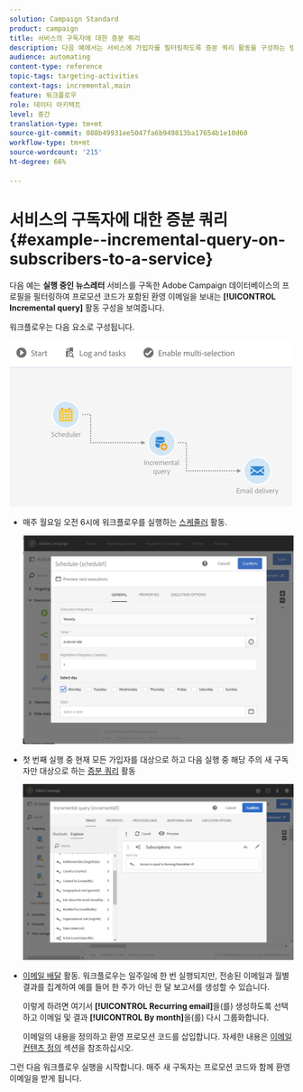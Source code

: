 ```yaml
---
solution: Campaign Standard
product: campaign
title: 서비스의 구독자에 대한 증분 쿼리
description: 다음 예에서는 서비스에 가입자를 필터링하도록 증분 쿼리 활동을 구성하는 방법을 설명합니다.
audience: automating
content-type: reference
topic-tags: targeting-activities
context-tags: incremental,main
feature: 워크플로우
role: 데이터 아키텍트
level: 중간
translation-type: tm+mt
source-git-commit: 088b49931ee5047fa6b949813ba17654b1e10d60
workflow-type: tm+mt
source-wordcount: '215'
ht-degree: 66%

---
```



# 서비스의 구독자에 대한 증분 쿼리 {#example--incremental-query-on-subscribers-to-a-service}

다음 예는 **실행 중인 뉴스레터** 서비스를 구독한 Adobe Campaign 데이터베이스의 프로필을 필터링하여 프로모션 코드가 포함된 환영 이메일을 보내는 **[!UICONTROL Incremental query]** 활동 구성을 보여줍니다.

워크플로우는 다음 요소로 구성됩니다.

![](assets/incremental_query_example1.png)

* 매주 월요일 오전 6시에 워크플로우를 실행하는 [스케줄러](../../automating/using/scheduler.md) 활동.

   ![](assets/incremental_query_example2.png)

* 첫 번째 실행 중 현재 모든 가입자를 대상으로 하고 다음 실행 중 해당 주의 새 구독자만 대상으로 하는 [증분 쿼리](../../automating/using/incremental-query.md) 활동

   ![](assets/incremental_query_example3.png)

* [이메일 배달](../../automating/using/email-delivery.md) 활동. 워크플로우는 일주일에 한 번 실행되지만, 전송된 이메일과 월별 결과를 집계하여 예를 들어 한 주가 아닌 한 달 보고서를 생성할 수 있습니다.

   이렇게 하려면 여기서 **[!UICONTROL Recurring email]**&#x200B;을(를) 생성하도록 선택하고 이메일 및 결과 **[!UICONTROL By month]**&#x200B;을(를) 다시 그룹화합니다.

   이메일의 내용을 정의하고 환영 프로모션 코드를 삽입합니다. 자세한 내용은 [이메일 컨텐츠 정의](../../designing/using/personalization.md) 섹션을 참조하십시오.

그런 다음 워크플로우 실행을 시작합니다. 매주 새 구독자는 프로모션 코드와 함께 환영 이메일을 받게 됩니다.
